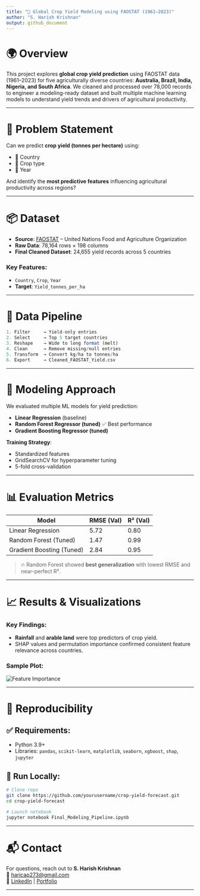 ```yaml
---
title: "🌾 Global Crop Yield Modeling using FAOSTAT (1961–2023)"
author: "S. Harish Krishnan"
output: github_document
---
```


# 🌍 Overview

This project explores **global crop yield prediction** using FAOSTAT data (1961–2023) for five agriculturally diverse countries: **Australia, Brazil, India, Nigeria, and South Africa**. We cleaned and processed over 78,000 records to engineer a modeling-ready dataset and built multiple machine learning models to understand yield trends and drivers of agricultural productivity.

---

# 🎯 Problem Statement

Can we predict **crop yield (tonnes per hectare)** using:

- 📍 Country  
- 🌾 Crop type  
- 📅 Year  

And identify the **most predictive features** influencing agricultural productivity across regions?

---

# 📦 Dataset

- **Source**: [FAOSTAT](https://www.fao.org/faostat/) – United Nations Food and Agriculture Organization  
- **Raw Data**: 78,164 rows × 198 columns  
- **Final Cleaned Dataset**: 24,655 yield records across 5 countries

### Key Features:
- `Country`, `Crop`, `Year`  
- **Target**: `Yield_tonnes_per_ha`

---

# 🧹 Data Pipeline

```r
1. Filter     → Yield-only entries
2. Select     → Top 5 target countries
3. Reshape    → Wide to long format (melt)
4. Clean      → Remove missing/null entries
5. Transform  → Convert kg/ha to tonnes/ha
6. Export     → Cleaned_FAOSTAT_Yield.csv
```

---

# 🤖 Modeling Approach

We evaluated multiple ML models for yield prediction:

- **Linear Regression** (baseline)
- **Random Forest Regressor (tuned)** ✅ Best performance
- **Gradient Boosting Regressor (tuned)**

**Training Strategy**:
- Standardized features  
- GridSearchCV for hyperparameter tuning  
- 5-fold cross-validation

---

# 📊 Evaluation Metrics

| Model                     | RMSE (Val) | R² (Val) |
|--------------------------|------------|------------|
| Linear Regression         | 5.72       | 0.80       |
| Random Forest (Tuned)     | 1.47       | 0.99       |
| Gradient Boosting (Tuned) | 2.84       | 0.95       |

> 🔥 Random Forest showed **best generalization** with lowest RMSE and near-perfect R².

---

# 📈 Results & Visualizations

### Key Findings:
- **Rainfall** and **arable land** were top predictors of crop yield.
- SHAP values and permutation importance confirmed consistent feature relevance across countries.

### Sample Plot:
![Feature Importance](<img width="905" height="546" alt="Screenshot 2025-08-17 at 9 20 29 PM" src="https://github.com/user-attachments/assets/d5598218-4192-44e4-b703-87d12470c91d" />
)


---

# 🔀 Reproducibility

## ✅ Requirements:
- Python 3.9+
- Libraries: `pandas`, `scikit-learn`, `matplotlib`, `seaborn`, `xgboost`, `shap`, `jupyter`

## 🚀 Run Locally:
```bash
# Clone repo
git clone https://github.com/yourusername/crop-yield-forecast.git
cd crop-yield-forecast

# Launch notebook
jupyter notebook Final_Modeling_Pipeline.ipynb
```

---

# 📬 Contact

For questions, reach out to **S. Harish Krishnan**  
📧 haricap273@gmail.com  
🔗 [LinkedIn](https://linkedin.com/in/your-profile) | [Portfolio](https://yourportfolio.com)

---
